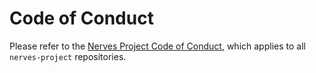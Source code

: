 # Code of Conduct

Please refer to the [Nerves Project Code of Conduct], which applies to all
`nerves-project` repositories.

[Nerves Project Code of Conduct]: https://github.com/nerves-project/nerves/blob/master/CODE_OF_CONDUCT.md
